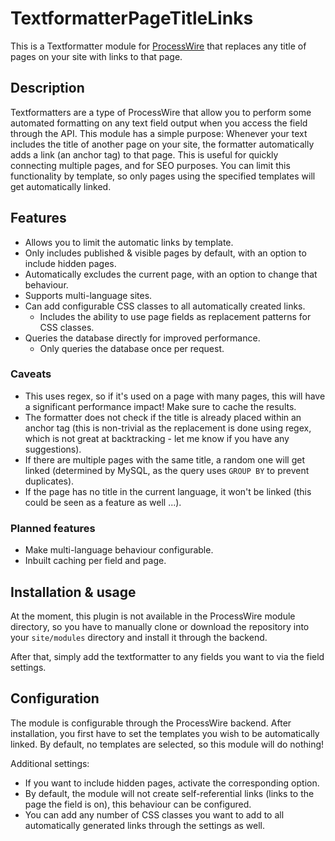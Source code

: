 # TextformatterPageTitleLinks

This is a Textformatter module for [ProcessWire](https://processwire.com/) that replaces any title of pages on your site with links to that page.

## Description

Textformatters are a type of ProcessWire that allow you to perform some automated formatting on any text field output when you access the field through the API. This module has a simple purpose: Whenever your text includes the title of another page on your site, the formatter automatically adds a link (an anchor tag) to that page. This is useful for quickly connecting multiple pages, and for SEO purposes. You can limit this functionality by template, so only pages using the specified templates will get automatically linked.

## Features

- Allows you to limit the automatic links by template.
- Only includes published & visible pages by default, with an option to include hidden pages.
- Automatically excludes the current page, with an option to change that behaviour.
- Supports multi-language sites.
- Can add configurable CSS classes to all automatically created links.
    - Includes the ability to use page fields as replacement patterns for CSS classes.
- Queries the database directly for improved performance.
    - Only queries the database once per request.

### Caveats

- This uses regex, so if it's used on a page with many pages, this will have a significant performance impact! Make sure to cache the results.
- The formatter does not check if the title is already placed within an anchor tag (this is non-trivial as the replacement is done using regex, which is not great at backtracking - let me know if you have any suggestions).
- If there are multiple pages with the same title, a random one will get linked (determined by MySQL, as the query uses `GROUP BY` to prevent duplicates).
- If the page has no title in the current language, it won't be linked (this could be seen as a feature as well ...).

### Planned features

- Make multi-language behaviour configurable.
- Inbuilt caching per field and page.

## Installation & usage

At the moment, this plugin is not available in the ProcessWire module directory, so you have to manually clone or download the repository into your `site/modules` directory and install it through the backend.

After that, simply add the textformatter to any fields you want to via the field settings.

## Configuration

The module is configurable through the ProcessWire backend. After installation, you first have to set the templates you wish to be automatically linked. By default, no templates are selected, so this module will do nothing!

Additional settings:

- If you want to include hidden pages, activate the corresponding option.
- By default, the module will not create self-referential links (links to the page the field is on), this behaviour can be configured.
- You can add any number of CSS classes you want to add to all automatically generated links through the settings as well.